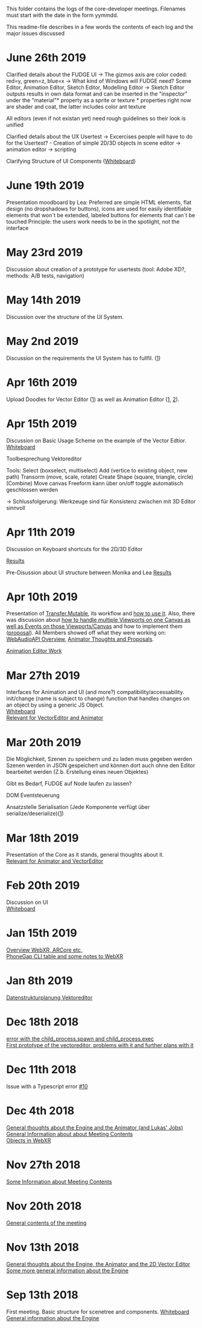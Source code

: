 This folder contains the logs of the core-developer meetings. Filenames must start with the date in the form yymmdd.

This readme-file describes in a few words the contents of each log and the major issues discussed  

# June 26th 2019
Clarified details about the FUDGE UI
-> The gizmos axis are color coded: red=y, green=z, blue=x 
->  What kind of Windows will FUDGE need? Scene Editor, Animation Editor, Sketch Editor, Modelling Editor
-> Sketch Editor outputs results in own data format and can be inserted in the "inspector" under the "material"* property as a sprite or    texture                             * properties right now are shader and coat, the latter includes color ant texture

All editors (even if not existan yet) need rough guidelines so their look is unified

Clarified details about the UX Usertest
-> Excercises people will have to do for the Usertest? - Creation of simple 2D/3D objects in scene editor -> animation editor ->            scripting

Clarifying Structure of UI Components
([Whiteboard](https://github.com/JirkaDellOro/FUDGE/blob/master/Design/Logs/190626_Whiteboard_full.JPG))

# June 19th 2019
Presentation moodboard by Lea: Preferred are simple HTML elements, flat design (no dropshadows for buttons), icons are used for easily identifiable elements that won´t be extended, labeled buttons for elements that can´t be touched
Principle: the users work needs to be in the spotlight, not the interface

# May 23rd 2019
Discussion about creation of a prototype for usertests (tool: Adobe XD?, methods: A/B tests, navigation)

# May 14th 2019
Discussion over the structure of the UI System.

# May 2nd 2019
Discussion on the requirements the UI System has to fullfil. ([1](https://github.com/JirkaDellOro/FUDGE/blob/master/Design/Logs/190502_UI_System_Discussion))

# Apr 16th 2019
Upload Doodles for Vector Editor ([1](https://github.com/JirkaDellOro/FUDGE/blob/master/Design/Logs/190416_VE_Doodle.jpg)) as well as Animation Editor ([1](https://github.com/JirkaDellOro/FUDGE/blob/master/Design/Logs/190416_AE_Doodle1.jpg), [2](https://github.com/JirkaDellOro/FUDGE/blob/master/Design/Logs/190416_AE_Doodle2.jpg)).

# Apr 15th 2019
Discussion on Basic Usage Scheme on the example of the Vector Edtior. [Whiteboard](https://github.com/JirkaDellOro/FUDGE/blob/master/Design/Logs/190415_Whiteboard_VE_UI_Discussion.jpg)

Toolbesprechung Vektoreditor

Tools: 
Select (boxselect, multiselect)
Add (vertice to existing object, new path)
Transorm (move, scale, rotate)
Create Shape (square, triangle, circle)
(Combine)
Move canvas
Freeform kann über on/off toggle automatisch geschlossen werden

-> Schlussfolgerung: Werkzeuge sind für Konsistenz zwischen mit 3D Editor sinnvoll

# Apr 11th 2019
Discussion on Keyboard shortcuts for the 2D/3D Editor

[Results](https://github.com/JirkaDellOro/FUDGE/blob/master/Design/Logs/190411%2016.23.21.jpg)

Pre-Disussion about UI structure between Monika and Lea
[Results](https://github.com/JirkaDellOro/FUDGE/blob/master/Design/Logs/190411_UI%20Dicussion%20Monika%20Lea.jpg)

# Apr 10th 2019
Presentation of [Transfer.Mutable](https://jirkadelloro.github.io/FUDGE/Core/reference/classes/fudge.mutable.html), its workflow and [how to use it](https://github.com/JirkaDellOro/FUDGE/blob/master/Design/Logs/190410_Whiteboard1.jpg). Also, there was discussion about [how to handle multiple Viewports on one Canvas as well as Events on those Viewports/Canvas](https://github.com/JirkaDellOro/FUDGE/blob/master/Design/Logs/190410_Whiteboard2.jpg) and how to implement them ([proposal](http://Link_missing)).
All Members showed off what they were working on: [WebAudioAPI Overview](https://github.com/JirkaDellOro/FUDGE/blob/master/Design/Logs/190410_Whiteboard4.jpg), [Animator Thoughts and Proposals](https://github.com/JirkaDellOro/FUDGE/blob/master/Design/Logs/190410_Whiteboard3.jpg).

[Animation Editor Work](https://github.com/JirkaDellOro/FUDGE/blob/master/Design/Logs/190410_Notizen_LS.md)

# Mar 27th 2019
Interfaces for Animation and UI (and more?) compatibility/accessability. init/change (name is subject to change) function that handles changes on an object by using a generic JS Object.  
[Whiteboard](https://github.com/JirkaDellOro/FUDGE/blob/master/Design/Logs/190327_Whiteboard.jpg)  
[Relevant for VectorEditor and Animator](https://github.com/JirkaDellOro/FUDGE/blob/master/Design/Logs/190327_Notizen_LS.md)

# Mar 20th 2019
Die Möglichkeit, Szenen zu speichern und zu laden muss gegeben werden
Szenen werden in JSON gespeichert und können dort auch ohne den Editor bearbeitet werden (Z.b. Erstellung eines neuen Objektes)

Gibt es Bedarf, FUDGE auf Node laufen zu lassen?

DOM Eventsteuerung

Ansatzstelle Serialisation (Jede Komponente verfügt über serialize/deserialize)([1](https://github.com/JirkaDellOro/FUDGE/blob/master/Design/Logs/190319%20Protokoll%20LM))

# Mar 18th 2019
Presentation of the Core as it stands, general thoughts about it.  
[Relevant for Animator and VectorEditor](https://github.com/JirkaDellOro/FUDGE/blob/master/Design/Logs/190318_Notizen_LS.md)

# Feb 20th 2019
Discussion on UI  
[Whiteboard](https://github.com/JirkaDellOro/FUDGE/blob/master/Design/Logs/190220_Whiteboard_UI.jpg)

# Jan 15th 2019  
[Overview WebXR, ARCore etc,](https://github.com/JirkaDellOro/FUDGE/blob/master/Design/Logs/190115-WebXR-ARCore-WebGL-JS_KF.jpg)  
[PhoneGap CLI table and some notes to WebXR](https://github.com/JirkaDellOro/FUDGE/blob/master/Design/Logs/190115_Notizen_KF.md)  

# Jan 8th 2019
[Datenstrukturplanung Vektoreditor](https://github.com/JirkaDellOro/FUDGE/blob/master/Design/Logs/190108_Notizen_LS.md)
# Dec 18th 2018
[error with the child_process.spawn and child_process.exec](https://github.com/JirkaDellOro/FUDGE/blob/master/Design/Logs/181218_Notizen_KF.txt)  
[First prototype of the vectoreditor, problems with it and further plans with it](https://github.com/JirkaDellOro/FUDGE/blob/master/Design/Logs/181218_Notizen_LS.md)
# Dec 11th 2018
Issue with a Typescript error [#10](https://github.com/JirkaDellOro/FUDGE/issues/10)  
# Dec 4th 2018
[General thoughts about the Engine and the Animator (and Lukas' Jobs)](https://github.com/JirkaDellOro/FUDGE/blob/master/Design/Logs/181204_Notizen_LS.md)  
[General Information about about Meeting Contents](https://github.com/JirkaDellOro/FUDGE/blob/master/Design/Logs/181204_Protokoll_TD)  
[Objects in WebXR](https://github.com/JirkaDellOro/FUDGE/blob/master/Design/Logs/181129_WebXR.png)  
# Nov 27th 2018
[Some Information about Meeting Contents](https://github.com/JirkaDellOro/FUDGE/blob/master/Design/Logs/181127_Protokoll_TD)
# Nov 20th 2018
[General contents of the meeting](https://github.com/JirkaDellOro/FUDGE/blob/master/Design/Logs/181120_Notizen_KF.txt)
# Nov 13th 2018
[General thoughts about the Engine, the Animator and the 2D Vector Editor](https://github.com/JirkaDellOro/FUDGE/blob/master/Design/Logs/181113_Notizen_LS.md)  
[Some more general information about the Engine](https://github.com/JirkaDellOro/FUDGE/blob/master/Design/Logs/181113_Notizen_KF.txt)
# Sep 13th 2018
First meeting. Basic structure for scenetree and components. [Whiteboard](https://github.com/JirkaDellOro/FUDGE/blob/master/Design/Logs/180913_Whiteboard_Scenetree.jpg)  
[General information about the Engine](https://github.com/JirkaDellOro/FUDGE/blob/master/Design/Logs/180913_Notizen_KF.txt)
